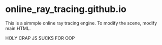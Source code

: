 # online_ray_tracing.github.io

This is a simmple online ray tracing engine. To modify the scene, modify main.HTML.

HOLY CRAP JS SUCKS FOR OOP
